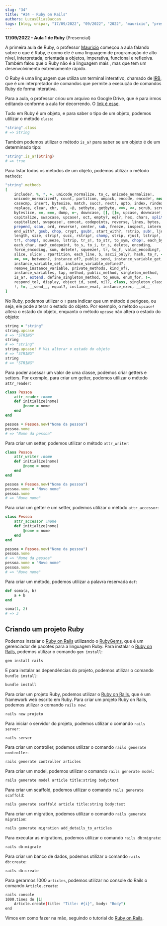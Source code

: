 ```yaml
---
slug: "34"
title: "#34 - Ruby on Rails"
authors: LucasEliasBaccan
tags: [blog, unipar, "17/09/2022", "09/2022", "2022", "mauricio", "presencial", "ruby", "rails", "ruby o rails"]
---
```


**17/09/2022 - Aula 1 de Ruby** (Presencial)

A primeira aula de Ruby, o professor [Mauricio](/professores/mauricio) começou a aula falando sobre o que é Ruby, e como ele é uma linguagem de programação de alto nível, interpretada, orientada a objetos, imperativa, funcional e reflexiva. Também falou que o Ruby não é a linguagem mais , mas que tem um desenvolvimento extremamente rápido.

O Ruby é uma linguagem que utiliza um terminal interativo, chamado de [IRB](https://pt.wikipedia.org/wiki/Interactive_Ruby_Shell), que é um interpretador de comandos que permite a execução de comandos Ruby de forma interativa.

Para a aula, o professor criou um arquivo no Google Drive, que é para irmos editando conforme a aula for decorrendo. O [link é esse](https://bit.ly/unipar-ruby).

Tudo em Ruby é um objeto, e para saber o tipo de um objeto, podemos utilizar o método `class`:

```ruby
"string".class
# => String
```

Também podemos utilizar o método `is_a?` para saber se um objeto é de um determinado tipo:

```ruby
"string".is_a?(String)
# => true
```

Para listar todos os métodos de um objeto, podemos utilizar o método `methods`:

```ruby
"string".methods
[
    include?, %, *, +, unicode_normalize, to_c, unicode_normalize!,
    unicode_normalized?, count, partition, unpack, encode, encode!, next,
    casecmp, insert, bytesize, match, succ!, next!, upto, index, rindex,
    replace, clear, chr, +@, -@, setbyte, getbyte, <=>, <<, scrub, scrub!,
    byteslice, ==, ===, dump, =~, downcase, [], []=, upcase, downcase!,
    capitalize, swapcase, upcase!, oct, empty?, eql?, hex, chars, split,
    capitalize!, swapcase!, concat, codepoints, reverse, lines, bytes,
    prepend, scan, ord, reverse!, center, sub, freeze, inspect, intern,
    end_with?, gsub, chop, crypt, gsub!, start_with?, rstrip, sub!, ljust,
    length, size, strip!, succ, rstrip!, chomp, strip, rjust, lstrip!,
    tr!, chomp!, squeeze, lstrip, tr_s!, to_str, to_sym, chop!, each_byte,
    each_char, each_codepoint, to_s, to_i, tr_s, delete, encoding,
    force_encoding, sum, delete!, squeeze!, tr, to_f, valid_encoding?,
    slice, slice!, rpartition, each_line, b, ascii_only?, hash, to_r, <, >,
    <=, >=, between?, instance_of?, public_send, instance_variable_get,
    instance_variable_set, instance_variable_defined?,
    remove_instance_variable, private_methods, kind_of?,
    instance_variables, tap, method, public_method, singleton_method,
    is_a?, extend, define_singleton_method, to_enum, enum_for, !~,
    respond_to?, display, object_id, send, nil?, class, singleton_class,
    !, !=, __send__, equal?, instance_eval, instance_exec, __id__
]
```

No Ruby, podemos utilizar o `!` para indicar que um método é perigoso, ou seja, ele pode alterar o estado do objeto. Por exemplo, o método `upcase!` altera o estado do objeto, enquanto o método `upcase` não altera o estado do objeto:

```ruby
string = "string"
string.upcase
# => "STRING"
string
# => "string"
string.upcase! # Vai alterar o estado do objeto
# => "STRING"
string
# => "STRING"
```

Para poder acessar um valor de uma classe, podemos criar getters e setters. Por exemplo, para criar um getter, podemos utilizar o método `attr_reader`:

```ruby
class Pessoa
    attr_reader :nome
    def initialize(nome)
        @nome = nome
    end
end

pessoa = Pessoa.new("Nome da pessoa")
pessoa.nome
# => "Nome da pessoa"
```

Para criar um setter, podemos utilizar o método `attr_writer`:

```ruby
class Pessoa
    attr_writer :nome
    def initialize(nome)
        @nome = nome
    end
end

pessoa = Pessoa.new("Nome da pessoa")
pessoa.nome = "Novo nome"
pessoa.nome
# => "Novo nome"
```

Para criar um getter e um setter, podemos utilizar o método `attr_accessor`:

```ruby
class Pessoa
    attr_accessor :nome
    def initialize(nome)
        @nome = nome
    end
end

pessoa = Pessoa.new("Nome da pessoa")
pessoa.nome
# => "Nome da pessoa"
pessoa.nome = "Novo nome"
pessoa.nome
# => "Novo nome"
```

Para criar um método, podemos utilizar a palavra reservada `def`:

```ruby
def soma(a, b)
    a + b
end

soma(1, 2)
# => 3
```

## Criando um projeto Ruby

Podemos instalar o [Ruby on Rails](https://rubyonrails.org/) utilizando o [RubyGems](https://rubygems.org/), que é um gerenciador de pacotes para a linguagem Ruby. Para instalar o [Ruby on Rails](https://rubyonrails.org/), podemos utilizar o comando `gem install`:

```bash
gem install rails
```

E para instalar as dependências do projeto, podemos utilizar o comando `bundle install`:

```bash
bundle install
```

Para criar um projeto Ruby, podemos utilizar o [Ruby on Rails](https://rubyonrails.org/), que é um framework web escrito em Ruby. Para criar um projeto Ruby on Rails, podemos utilizar o comando `rails new`:

```bash
rails new projeto
```

Para iniciar o servidor do projeto, podemos utilizar o comando `rails server`:

```bash
rails server
```

Para criar um controller, podemos utilizar o comando `rails generate controller`:

```bash
rails generate controller articles
```

Para criar um model, podemos utilizar o comando `rails generate model`:

```bash
rails generate model article title:string body:text
```

Para criar um scaffold, podemos utilizar o comando `rails generate scaffold`:

```bash
rails generate scaffold article title:string body:text
```

Para criar um migration, podemos utilizar o comando `rails generate migration`:

```bash
rails generate migration add_details_to_articles
```

Para executar as migrations, podemos utilizar o comando `rails db:migrate`:

```bash
rails db:migrate
```

Para criar um banco de dados, podemos utilizar o comando `rails db:create`:

```bash
rails db:create
```

Para gerarmos 1000 `articles`, podemos utilizar no console do Rails o comando `Article.create`:

```bash
rails console
1000.times do |i|
    Article.create(title: "Title: #{i}", body: "Body")
end
```

Vimos em como fazer na mão, seguindo o tutorial do [Ruby on Rails](https://rubyonrails.org/).

